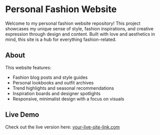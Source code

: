 #  Personal Fashion Website

Welcome to my personal fashion website repository! This project showcases my unique sense of style, fashion inspirations, and creative expression through design and content. Built with love and aesthetics in mind, this site is a hub for everything fashion-related.

##  About

This website features:

- Fashion blog posts and style guides  
- Personal lookbooks and outfit archives  
- Trend highlights and seasonal recommendations  
- Inspiration boards and designer spotlights  
- Responsive, minimalist design with a focus on visuals

##  Live Demo

Check out the live version here: [your-live-site-link.com](https://your-live-site-link.com)

#

